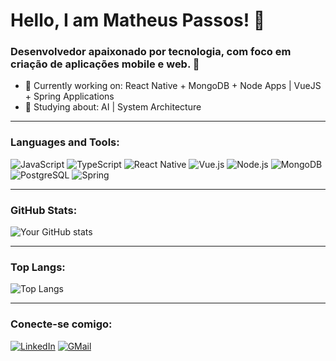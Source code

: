 # Hello, I am Matheus Passos! 👋

### Desenvolvedor apaixonado por tecnologia, com foco em criação de aplicações mobile e web. 🚀
- 🔭 Currently working on: React Native + MongoDB + Node Apps | VueJS + Spring Applications 
- 🌱 Studying about: AI | System Architecture

---

### Languages and Tools:
![JavaScript](https://img.shields.io/badge/-JavaScript-F7DF1E?style=flat-square&logo=javascript&logoColor=black)
![TypeScript](https://img.shields.io/badge/-TypeScript-007ACC?style=flat-square&logo=typescript&logoColor=white)
![React Native](https://img.shields.io/badge/-React%20Native-20232A?style=flat-square&logo=react&logoColor=61DAFB)
![Vue.js](https://img.shields.io/badge/-Vue.js-4FC08D?style=flat-square&logo=vue.js&logoColor=white)
![Node.js](https://img.shields.io/badge/-Node.js-339933?style=flat-square&logo=node.js&logoColor=white)
![MongoDB](https://img.shields.io/badge/-MongoDB-13aa52?style=for-the-badge&logo=mongodb&logoColor=white)
![PostgreSQL](https://img.shields.io/badge/postgresql-4169e1?style=for-the-badge&logo=postgresql&logoColor=white)
![Spring](https://img.shields.io/badge/Spring-6DB33F?style=for-the-badge&logo=spring&logoColor=white)

---

### GitHub Stats:
![Your GitHub stats](https://github-readme-stats.vercel.app/api?username=matheusvps&show_icons=true&theme=radical)

---

### Top Langs:
![Top Langs](https://github-readme-stats.vercel.app/api/top-langs/?username=matheusvps&layout=compact&theme=radical)

---

### Conecte-se comigo:
[![LinkedIn](https://img.shields.io/badge/-LinkedIn-0077B5?style=flat-square&logo=linkedin&logoColor=white)](https://www.linkedin.com/in/matheusvps/)
[![GMail](https://img.shields.io/badge/Gmail-D14836?style=for-the-badge&logo=gmail&logoColor=white)](mailto:vpsmatheus13@gmail.com)
